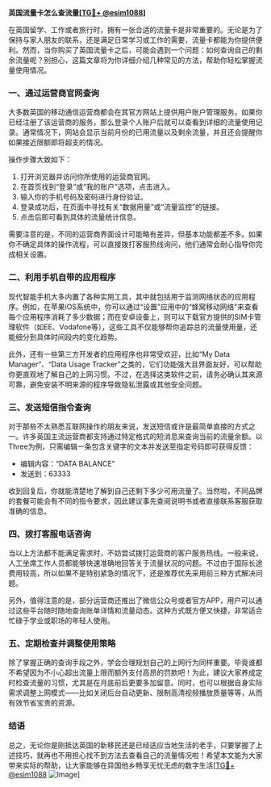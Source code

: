**英国流量卡怎么查流量[[TG💪+ @esim1088](https://t.me/s/esim1088)]**

在英国留学、工作或者旅行时，拥有一张合适的流量卡是非常重要的。无论是为了保持与家人朋友的联系，还是满足日常学习或工作的需要，流量卡都能为你提供便利。然而，当你购买了英国流量卡之后，可能会遇到一个问题：如何查询自己的剩余流量呢？别担心，这篇文章将为你详细介绍几种常见的方法，帮助你轻松掌握流量使用情况。

### **一、通过运营商官网查询**

大多数英国的移动通信运营商都会在其官方网站上提供用户账户管理服务。如果你已经注册了该运营商的服务，那么登录个人账户后就可以查看到详细的流量使用记录。通常情况下，网站会显示当前月份的已用流量以及剩余流量，并且还会提醒你如果接近限额即将超支的情况。

操作步骤大致如下：
1. 打开浏览器并访问你所使用的运营商官网。
2. 在首页找到“登录”或“我的账户”选项，点击进入。
3. 输入你的手机号码及密码进行身份验证。
4. 登录成功后，在页面中寻找有关“数据用量”或“流量监控”的链接。
5. 点击后即可看到具体的流量统计信息。

需要注意的是，不同的运营商界面设计可能略有差异，但基本功能都差不多。如果你不确定具体的操作流程，可以直接拨打客服热线询问，他们通常会耐心指导你完成相关设置。

### **二、利用手机自带的应用程序**

现代智能手机大多内置了各种实用工具，其中就包括用于监测网络状态的应用程序。例如，在苹果iOS系统中，你可以通过“设置”应用中的“蜂窝移动网络”来查看每个应用程序消耗了多少数据；而在安卓设备上，则可以下载官方提供的SIM卡管理软件（如EE、Vodafone等），这些工具不仅能够帮你追踪总的流量使用量，还能细分到具体时间段内的变化趋势。

此外，还有一些第三方开发者的应用程序也非常受欢迎，比如“My Data Manager”、“Data Usage Tracker”之类的，它们功能强大且界面友好，可以帮助你更直观地了解自己的上网习惯。不过，在选择这类软件之前，请务必确认其来源可靠，避免安装不明来源的程序导致隐私泄露或其他安全问题。

### **三、发送短信指令查询**

对于那些不太熟悉互联网操作的朋友来说，发送短信或许是最简单直接的方式之一。许多英国主流运营商都支持通过特定格式的短消息来查询当前的流量余额。以Three为例，只需编辑一条包含关键字的文本并发送至指定号码即可获得反馈：

- 编辑内容：“DATA BALANCE”
- 发送到：63333

收到回复后，你就能清楚地了解到自己还剩下多少可用流量了。当然啦，不同品牌的套餐可能会有不同的指令要求，因此建议事先查阅说明书或者直接联系客服获取准确的信息。

### **四、拨打客服电话咨询**

当以上方法都不能满足需求时，不妨尝试拨打运营商的客户服务热线。一般来说，人工坐席工作人员都能够快速准确地回答关于流量状况的问题。不过由于国际长途费用较高，所以如果不是特别紧急的情况下，还是推荐优先采用前三种方式解决问题。

另外，值得注意的是，部分运营商还推出了微信公众号或者官方APP，用户可以通过这些平台随时随地查询账单详情和流量动态。这种方式既方便又快捷，非常适合忙碌于学业或职场的年轻人使用。

### **五、定期检查并调整使用策略**

除了掌握正确的查询手段之外，学会合理规划自己的上网行为同样重要。毕竟谁都不希望因为不小心超出流量上限而额外支付高昂的罚款吧！为此，建议大家养成定时检查流量的习惯，尤其是在月底前后更要多加留意。同时，也可以根据自身实际需求调整上网模式——比如关闭后台自动更新、限制高清视频播放质量等等，从而有效节省宝贵的资源。

### **结语**

总之，无论你是刚抵达英国的新移民还是已经适应当地生活的老手，只要掌握了上述技巧，就再也不用担心找不到方法去查看自己的流量情况啦！希望本文能为大家带来实际的帮助，让大家能够在异国他乡畅享无忧无虑的数字生活[[TG💪+ @esim1088](https://t.me/s/esim1088) ![Image](https://i.postimg.cc/4NQfJmqS/Snipaste-2025-05-13-00-14-12.png)]